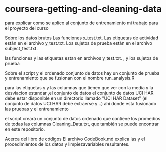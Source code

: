 # coursera-getting-and-cleaning-data
para explicar como se aplico al conjunto de entrenamiento
 mi trabajo para el proyecto del curso

Sobre los datos brutos
Las funciones x_test.txt. Las etiquetas de actividad están en el archivo y_test.txt. Los sujetos de prueba están en el archivo subject_test.txt.

las funciones y las etiquetas estan en archivos y_test.txt. , y los sujetos de prueba



Sobre el script y el ordenado conjunto de datos
hay un conjunto de prueba y entrenamiento que se fusionan con el nombre  run_analysis.R 



para las etiquetas y y las columnas que tienen que ver con la media y la desviacion estandar ,el conjunto de datos
el conjunto de datos UCI HAR debe estar disponible en un directorio llamado "UCI HAR Dataset" (el conjunto de datos UCI HAR debe extraerse y ..)
ahi donde esta  fusionado las pruebas y el entrenamiento


 el script creará un conjunto de datos ordenado que contiene los promedios de todas las columnas 
Cleaning_Data.txt, que también se puede encontrar en este repositorio.

Acerca del libro de códigos
El archivo CodeBook.md explica las y el procedimientos de los datos y limpiezavariables resultantes.
